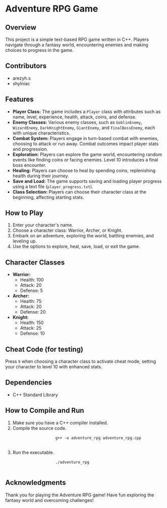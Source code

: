 <h1>Adventure RPG Game</h1>

<h2>Overview</h2>
<p>This project is a simple text-based RPG game written in C++. Players navigate through a fantasy world, encountering enemies and making choices to progress in the game.</p>

<h2>Contributors</h2>
    <ul>
        <li>arezyh.s</li>
        <li>shylniac</li>
    </ul>

<h2>Features</h2>
    <ul>
        <li><strong>Player Class:</strong> The game includes a <code>Player</code> class with attributes such as name, level, experience, health, attack, coins, and defense.</li>
        <li><strong>Enemy Classes:</strong> Various enemy classes, such as <code>GoblinEnemy</code>, <code>WizardEnemy</code>, <code>DarkKnightEnemy</code>, <code>GiantEnemy</code>, and <code>FinalBossEnemy</code>, each with unique characteristics.</li>
        <li><strong>Combat System:</strong> Players engage in turn-based combat with enemies, choosing to attack or run away. Combat outcomes impact player stats and progression.</li>
        <li><strong>Exploration:</strong> Players can explore the game world, encountering random events like finding coins or facing enemies. Level 10 introduces a final boss encounter.</li>
        <li><strong>Healing:</strong> Players can choose to heal by spending coins, replenishing health during their journey.</li>
        <li><strong>Save and Load:</strong> The game supports saving and loading player progress using a text file (<code>player_progress.txt</code>).</li>
        <li><strong>Class Selection:</strong> Players can choose their character class at the beginning, affecting starting stats.</li>
    </ul>

<h2>How to Play</h2>
    <ol>
        <li>Enter your character's name.</li>
        <li>Choose a character class: Warrior, Archer, or Knight.</li>
        <li>Embark on an adventure, exploring the world, battling enemies, and leveling up.</li>
        <li>Use the options to explore, heal, save, load, or exit the game.</li>
    </ol>

<h2>Character Classes</h2>
    <ul>
        <li><strong>Warrior:</strong>
            <ul>
                <li>Health: 100</li>
                <li>Attack: 20</li>
                <li>Defense: 5</li>
            </ul>
        </li>
        <li><strong>Archer:</strong>
            <ul>
                <li>Health: 75</li>
                <li>Attack: 20</li>
                <li>Defense: 20</li>
            </ul>
        </li>
        <li><strong>Knight:</strong>
            <ul>
                <li>Health: 150</li>
                <li>Attack: 25</li>
                <li>Defense: 10</li>
            </ul>
        </li>
    </ul>

<h2>Cheat Code (for testing)</h2>
    <p>Press <code>9</code> when choosing a character class to activate cheat mode, setting your character to level 10 with enhanced stats.</p>

<h2>Dependencies</h2>
    <ul>
        <li>C++ Standard Library</li>
    </ul>

<h2>How to Compile and Run</h2>
    <ol>
        <li>Make sure you have a C++ compiler installed.</li>
        <li>Compile the source code.
            <pre>
                <code>g++ -o adventure_rpg adventure_rpg.cpp</code>
            </pre>
        </li>
        <li>Run the executable.
            <pre>
                <code>./adventure_rpg</code>
            </pre>
        </li>
    </ol>

<h2>Acknowledgments</h2>
    <p>Thank you for playing the Adventure RPG game! Have fun exploring the fantasy world and overcoming challenges!</p>

</body>

</html>
